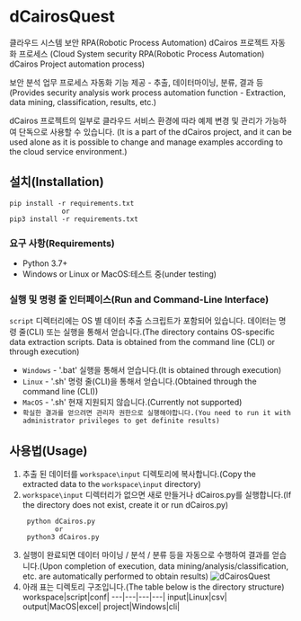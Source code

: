 # dCairosQuest

클라우드 시스템 보안 RPA(Robotic Process Automation) dCairos 프로젝트 자동화 프로세스
(Cloud System security RPA(Robotic Process Automation) dCairos Project automation process)

보안 분석 업무 프로세스 자동화 기능 제공 - 추출, 데이터마이닝, 분류, 결과 등
(Provides security analysis work process automation function - Extraction, data mining, classification, results, etc.)

dCairos 프로젝트의 일부로 클라우드 서비스 환경에 따라 예제 변경 및 관리가 가능하여 단독으로 사용할 수 있습니다.
(It is a part of the dCairos project, and it can be used alone as it is possible to change and manage examples according to the cloud service environment.)


## 설치(Installation)
```
pip install -r requirements.txt
             or
pip3 install -r requirements.txt
```
### 요구 사항(Requirements)
  * Python 3.7+
  * Windows or Linux or MacOS:테스트 중(under testing)

### 실행 및 명령 줄 인터페이스(Run and Command-Line Interface)
`script` 디렉터리에는 OS 별 데이터 추출 스크립트가 포함되어 있습니다. 데이터는 명령 줄(CLI) 또는 실행을 통해서 얻습니다.(The directory contains OS-specific data extraction scripts. Data is obtained from the command line (CLI) or through execution)

* `Windows` - '.bat' 실행을 통해서 얻습니다.(It is obtained through execution)
* `Linux` - '.sh' 명령 줄(CLI)을 통해서 얻습니다.(Obtained through the command line (CLI))
* `MacOS` - '.sh' 현재 지원되지 않습니다.(Currently not supported)
* `확실한 결과를 얻으려면 관리자 권한으로 실행해야합니다.(You need to run it with administrator privileges to get definite results)`

## 사용법(Usage)
1. 추출 된 데이터를 `workspace\input` 디렉토리에 복사합니다.(Copy the extracted data to the `workspace\input` directory)
2. `workspace\input` 디렉터리가 없으면 새로 만들거나 dCairos.py를 실행합니다.(If the directory does not exist, create it or run dCairos.py)
   ```
    python dCairos.py
           or
    python3 dCairos.py
   ```
3. 실행이 완료되면 데이터 마이닝 / 분석 / 분류 등을 자동으로 수행하여 결과를 얻습니다.(Upon completion of execution, data mining/analysis/classification, etc. are automatically performed to obtain results)
   ![dCairosQuest](https://user-images.githubusercontent.com/46318494/119313293-57e6b180-bcae-11eb-8199-86c8070e6fc0.jpg)
4. 아래 표는 디렉토리 구조입니다.(The table below is the directory structure)
   workspace|script|conf|
   ---|---|---|---|
   input|Linux|csv|
   output|MacOS|excel|
   project|Windows|cli|